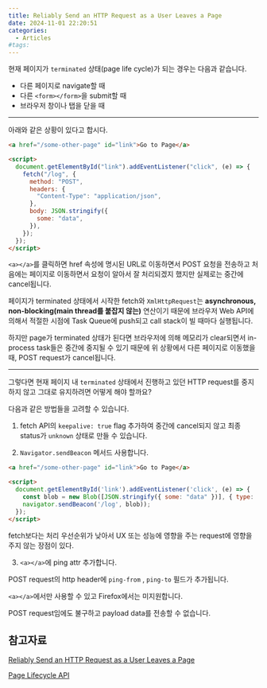 ```yaml
---
title: Reliably Send an HTTP Request as a User Leaves a Page
date: 2024-11-01 22:20:51
categories:
  - Articles
#tags:
---
```

현재 페이지가 `terminated` 상태(page life cycle)가 되는 경우는 다음과 같습니다.

- 다른 페이지로 navigate할 때
- 다른 `<form></form>`을 submit할 때
- 브라우저 창이나 탭을 닫을 때

---

아래와 같은 상황이 있다고 합시다.

```html
<a href="/some-other-page" id="link">Go to Page</a>

<script>
  document.getElementById("link").addEventListener("click", (e) => {
    fetch("/log", {
      method: "POST",
      headers: {
        "Content-Type": "application/json",
      },
      body: JSON.stringify({
        some: "data",
      }),
    });
  });
</script>
```

`<a></a>`를 클릭하면 href 속성에 명시된 URL로 이동하면서 POST 요청을 전송하고 처음에는 페이지로 이동하면서 요청이 알아서 잘 처리되겠지 했지만 실제로는 중간에 cancel됩니다.

페이지가 terminated 상태에서 시작한 fetch와 `XmlHttpRequest`는 **asynchronous, non-blocking(main thread를 붙잡지 않는)** 연산이기 때문에 브라우저 Web API에 의해서 적절한 시점에 Task Queue에 push되고 call stack이 빌 때마다 실행됩니다.

하지만 page가 terminated 상태가 된다면 브라우저에 의해 메모리가 clear되면서 in-process task들은 중간에 중지될 수 있기 때문에 위 상황에서 다른 페이지로 이동했을 때, POST request가 cancel됩니다.

---

그렇다면 현재 페이지 내 `terminated` 상태에서 진행하고 있던 HTTP request를 중지하지 않고 그대로 유지하려면 어떻게 해야 할까요?

다음과 같은 방법들을 고려할 수 있습니다.

1. fetch API의 `keepalive: true` flag 추가하여 중간에 cancel되지 않고 최종 status가 `unknown` 상태로 만들 수 있습니다.

2. `Navigator.sendBeacon` 메서드 사용합니다.

```html
<a href="/some-other-page" id="link">Go to Page</a>

<script>
  document.getElementById('link').addEventListener('click', (e) => {
    const blob = new Blob([JSON.stringify({ some: "data" })], { type: 'application/json; charset=UTF-8' });
    navigator.sendBeacon('/log', blob));
  });
</script>
```

fetch보다는 처리 우선순위가 낮아서 UX 또는 성능에 영향을 주는 request에 영향을 주지 않는 장점이 있다.

3. `<a></a>`에 ping attr 추가합니다.

POST request의 http header에 `ping-from` , `ping-to` 필드가 추가됩니다.

`<a></a>`에서만 사용할 수 있고 Firefox에서는 미지원합니다.

POST request임에도 불구하고 payload data를 전송할 수 없습니다.

## 참고자료

[Reliably Send an HTTP Request as a User Leaves a Page](https://css-tricks.com/send-an-http-request-on-page-exit/)

[Page Lifecycle API](https://developer.chrome.com/articles/page-lifecycle-api/)
